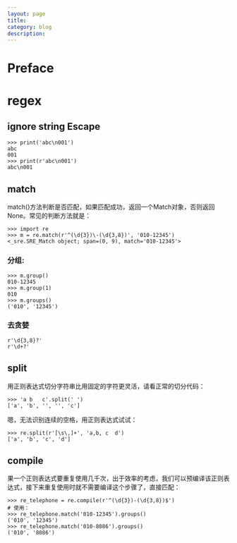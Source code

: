 ```yaml
---
layout: page
title:
category: blog
description:
---
```

# Preface

# regex


## ignore string Escape

	>>> print('abc\n001')
	abc
	001
	>>> print(r'abc\n001')
	abc\n001

## match
match()方法判断是否匹配，如果匹配成功，返回一个Match对象，否则返回None。常见的判断方法就是：

	>>> import re
	>>> m = re.match(r'^(\d{3})\-(\d{3,8})', '010-12345')
	<_sre.SRE_Match object; span=(0, 9), match='010-12345'>

### 分组:

	>>> m.group()
	010-12345
	>>> m.group(1)
	010
	>>> m.groups()
	('010', '12345')

### 去贪婪

	r'\d{3,8}?'
	r'\d+?'

## split
用正则表达式切分字符串比用固定的字符更灵活，请看正常的切分代码：

	>>> 'a b   c'.split(' ')
	['a', 'b', '', '', 'c']

嗯，无法识别连续的空格，用正则表达式试试：

	>>> re.split(r'[\s\,]+', 'a,b, c  d')
	['a', 'b', 'c', 'd']

## compile
果一个正则表达式要重复使用几千次，出于效率的考虑，我们可以预编译该正则表达式，接下来重复使用时就不需要编译这个步骤了，直接匹配：

	>>> re_telephone = re.compile(r'^(\d{3})-(\d{3,8})$')
	# 使用：
	>>> re_telephone.match('010-12345').groups()
	('010', '12345')
	>>> re_telephone.match('010-8086').groups()
	('010', '8086')



